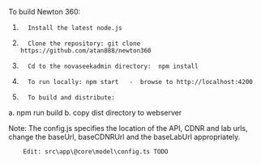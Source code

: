 To build Newton 360:
1.       Install the latest node.js
2.       Clone the repository: git clone https://github.com/atan888/newton360
3.       Cd to the novaseekadmin directory:  npm install
4.       To run locally: npm start   -  browse to http://localhost:4200

5.       To build and distribute:
a.           npm run build
b.           copy dist directory to webserver

Note: The config.js specifies the location of the API, CDNR and lab urls,
        change the baseUrl, baseCDNRUrl and the baseLabUrl appropriately.

        Edit: src\app\@core\model\config.ts TODO
